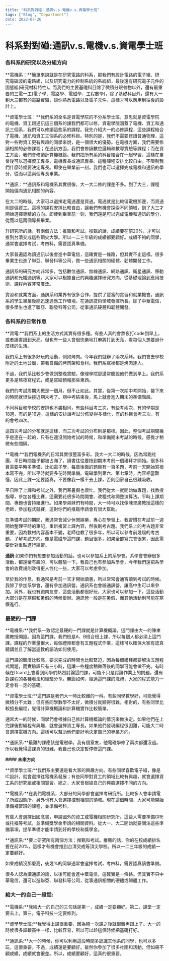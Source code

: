 ```yaml
---
title: "科系對對碰：通訊v.s.電機v.s.資電學士班"
tags: ["Blog", “Department"]
date: 2022-07-26
---
```

# 科系對對碰:通訊v.s.電機v.s.資電學士班

### **各科系的研究以及分組方向**

**電機系：**簡單來說就是在研究電路的科系，那我們有設計電路的電子組、研究電磁波的電路組，以及研究電力的控制系統的系統組，最後還有研究電子元件的固態組(研究材料特性)。而我們的主要基礎科目除了微積分跟普物以外，還有最重要的三電一工(電子學、電路學、電磁學、工程數學)，除了基礎科目外，還有大一到大三都有的電路實驗，讓你熟悉電路以及電子元件，這樣才可以應用到往後的設計上。

**資電學士班：**我們系的全名是資電學院的不分系學士班，意思就是資電學院的電機、資工跟通訊這三個系的課我們都可以修，資電學院涵蓋了電機、資工和通訊三個系，我們可以修讀這些系的課程。我先介紹大一的必修課程，這些課程結合了電機、通訊和資工三個系的必修科目。特別的是，我們不需要修讀普通物理，這對一些對資工更有興趣的同學來說，是一個很大的優勢。在電機方面，我們需要修讀相關的必修課程；在通訊方面，我們會修讀數位邏輯和數導實驗等課程；而在資工方面，我們會修讀計算機概論。我們把所有系的科目結合在一起學習，這樣在畢業後可以選擇資工專長、電機專長或通訊專長。這種課程安排比較自由，不限制我們什麼時候要決定專長。即使在畢業前一刻，我們也可以選擇完成電機和通訊的學分，從而以這兩個專長畢業。

**通訊：**通訊系和電機系其實很像，大一大二修的課差不多。到了大三，課程開始偏向通訊相關的內容。

在大二的時候，大家可以選擇走電通還是資通。電通就是比較偏電機那邊，而資通則是偏資工。這樣的課程安排比較自由，讓我們有機會探索不同領域，到了大三才開始選擇專精的方向。即使到畢業前一刻，我們還是可以完成電機和通訊的學分，從而以這兩個專長畢業。

升研究所的話，有兩個方法：推甄和考試。推甄的話，成績要在前20%，才可以推到台清交成這些頂尖大學。所以一二三年級的成績都要顧好。成績不夠的同學，通常會選擇考試，考四科，需要認真準備。

大家普遍認為讀通訊以後會進中華電信，這確實是一條路，但其實不止這樣。很多畢業生也進了聯亞、聯發科等公司，做一些通訊相關的硬體、韌體開發工作。

通訊系的研究方向非常多，包括數位通訊、無線通訊、網路通訊、衛星通訊、移動通訊和光纖通訊等。大家可以根據自己的興趣選擇研究方向，從基礎理論到應用技術，課程內容非常廣泛。

實習和就業方面，通訊系和業界有很多合作，提供了豐富的實習和就業機會。通訊系的學生畢業後能迅速適應工作環境，在通訊技術領域發揮所長。除了中華電信，很多學生也進了聯亞、聯發科等公司，從事通訊硬體和韌體開發。

### **各科系的日常作息**

**資電:**我們系上的生活方式其實有很多種。有些人真的會熬夜打code到早上，或者讀書讀到天亮。但也有一些人會很快樂地打麻將打到天亮，看每個人想要過什麼樣的生活。

我們系上有很多好玩的活動，例如烤肉。今年我們就辦了兩次系烤。我們會去學校附近的土地公廟，帶著自備的烤肉架和食材。我們系窩裡都是烤肉達人。

不過，我們系比較少會做到整晚實驗，像理學院那邊常聽說他們做到早上。我們系更多是熬夜寫程式，或是寫結預報那些東西。

我們的考試周期大概是一個月，但不止如此。其實，從第一次期中考開始，接下來的時間就很快接近期末考了。期中考結束後，馬上就會進入期末的準備階段。

不同科目和學校的安排也不盡相同，有些科目考三次，有些考兩次，有的學期是18週，有的是16週。這樣的安排讓考試分佈變得多樣化，有的科目會考三次，有的會考四次。

這四次考試的分布就是這樣，而三次考試的分布則是那樣。因此，整個考試期間幾乎是連在一起的，只有在還沒開始考試的時候，和準備期末考試的時候，感覺才稍微有些間隔。

**電機:**我們電機系的日常其實很豐富多彩。我大一大二的時候，因為常跑社團，平日時間幾乎都被占滿了，讀書往往要拖到期末考前一個禮拜才開始。很多科目需要平時多準備，比如電子學，每章後面的題目有一百多題，考前一天開始寫根本寫不完，所以平時就要多花時間準備。電磁學到第六、第七章時，內容相當難懂，因此上課一定要認真，不要像我一樣不去上課，否則回家自己很難吸收。

平日除了上課和考試之外，我們寒暑假也很忙。我們從大一就開始做專題，找教授指導，參加各種比賽，這需要花很多時間開會、改程式和調整演算法。平時上課期間，專題也會持續進行。如果學弟妹們有時間，大一時可以找像陳聿廣教授這樣的老師，參加程式競賽，這對你們的推甄申請會有很大幫助。

在準備考試的期間，我通常會減少休閒娛樂，專心在學習上。我習慣在考試前一週開始整理平時的筆記，重新複習上課內容，然後刷考古題。我們系上的考古題非常重要，因為教材內容基本不變，老師也教了很多年，所以可以參考前幾屆的考古題，了解考試方向。像是電磁學這門課，題目很多，如果全部寫完會很累，因此需要針對重點進行練習。

**通訊**:如果你們有想要參加活動的話，也可以參加系上的系學會。系學會會辦很多活動，都還蠻有趣的，可以體驗一下。我自己也有參加系學會，今年我們還把系學會的收費規則改得更人性化一些，大家可以考慮參加。

至於我的作息，我通常是考前一天才開始讀書，所以常常會通宵讀到考試的時候。我除了參加系學會，還有參加通訊營。通訊系也會辦通訊營，讓高中生可以來參加。另外，我也有跑南友會，這些活動都很好玩，大家也可以參加一下。這些活動大部分是在寒假和暑假的時候舉辦。通訊營一般是在暑假，而其他活動則可能在寒假進行。

### **最硬的一門課**

**電機系:**我們系一致認定最硬的一門課就是計算機概論，這門課由大一的陳聿廣教授開設。因為這門課，我們班是A、B班合班上課，所以每個人都必須上這門課。課程的作業量很大，每個禮拜都會有五題程式作業，這樣可以確保大家有認真聽講並且了解當週教的語法如何使用。

這門課的難度比較高，要求完成的時間也比較緊迫，因為每個禮拜都要解決五題程式問題，而實驗課只有三小時，這讓一些程度稍微落後的同學可能會做不完。有時候在Dcard上會看到同學們熱烈討論這門課，可能不只是討論作業上的問題，還有對課程的各種看法和經驗分享。無論如何，經過這門課的洗禮，大家的程式能力一定會有一定的基礎。

**資電學士班:**這門課是我們大一時比較難的一科。有些同學數學好，可能覺得微積分不太難；但有些同學數學不太好，微積分就顯得很難。相對的，有些同學比較擅長編程，覺得計算機概論和計算機實作比較簡單。

通常大一的時候，同學們會根據自己修計算機概論的情況來做決定。如果他們在上完課後對編程有興趣，就會選擇資工專長。如果他們發現編程很困難，可能大二時會選擇電機方向。這樣可以幫助他們更好地決定自己的專業方向。

**通訊系:**最難的課應該是電磁學。我有個室友，他電磁學修了兩次都還沒過。所以我覺得這課真的很難，我自己也決定暫停修這門課。

**#### 未來方向**

**資學學士班:**我們系主要還是看大家的興趣方向。有些同學喜歡電子組，像是IC設計，就會選擇往電機系發展；有些同學對資工的領域比較有興趣，就會選擇資工系的研究組或相關實習。總之，大家會根據自己的興趣選擇不同的方向。

**電機系:**在我們電機系，大部分的同學都會選擇考研究所。比較多人會申請電子所或固態所，另外也有人會選擇控制相關的領域。現在這個時間，大家可能開始準備補習班的課程，並準備考科。

有些人會選擇出國念書，申請國外的資工或電機相關研究所。這些人需要準備GRE或托福等考試，並準備獎學金申請的相關資料。從大一、大二開始就要關注這些準備事項，提早準備才能申請到好的學校和獎學金。

**通訊系:**要上研究所有兩個方法：推甄和考試。推甄的話，你的在校成績排名要在前20%，這樣才有機會推到台清交成等頂尖學校。所以一二三年級的成績一定要顧好。

如果成績沒那麼高，後幾%的同學通常會選擇考試，考四科，需要認真讀書準備。

很多人認為讀通訊的話，以後可能會進中華電信，這確實是一條路。但其實不只中華電信，還可以進聯亞、聯發科等公司，從事通訊相關的硬體或韌體工作。

### **給大一的自己一段話:**

**電機系:**我給大一的自己的三句話是第一，成績一定要顧好。第二，課堂一定要去上。第三，電子科技一定要修到。

**資學學士班:**我覺得上課很重要，因為翹一次課之後就很難再跟上了。大一的時候很多課跟高中一樣，比較容易，所以可以趁這個時候把基礎打好。

**通訊系:**大一的時候，你可以利用這段時間多認識其他系的同學，也可以多玩，這很重要。不過，成績還是要顧好。雖然你參加了很多社團和活動，但如果不顧成績，成績就會很差。所以，成績要顧好，這真的很重要。